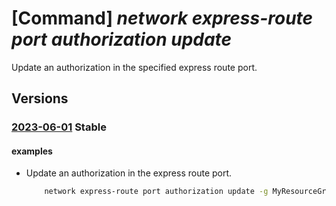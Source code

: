 # [Command] _network express-route port authorization update_

Update an authorization in the specified express route port.

## Versions

### [2023-06-01](/Resources/mgmt-plane/L3N1YnNjcmlwdGlvbnMve30vcmVzb3VyY2Vncm91cHMve30vcHJvdmlkZXJzL21pY3Jvc29mdC5uZXR3b3JrL2V4cHJlc3Nyb3V0ZXBvcnRzL3t9L2F1dGhvcml6YXRpb25zL3t9/2023-06-01.xml) **Stable**

<!-- mgmt-plane /subscriptions/{}/resourcegroups/{}/providers/microsoft.network/expressrouteports/{}/authorizations/{} 2023-06-01 -->

#### examples

- Update an authorization in the express route port.
    ```bash
        network express-route port authorization update -g MyResourceGroup --port-name MyPortName --name MyAuthorizationName
    ```
